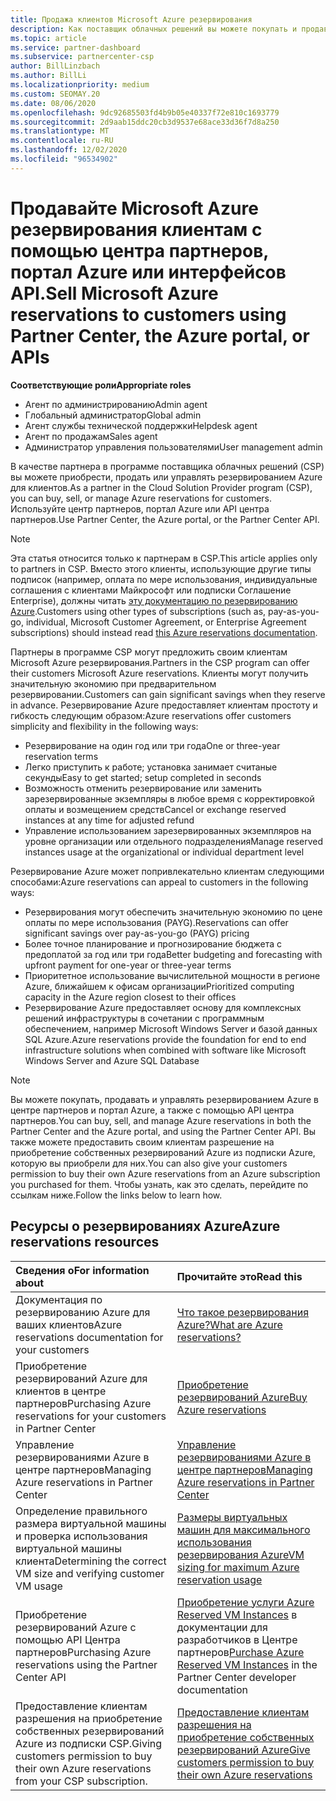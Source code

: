 ```yaml
---
title: Продажа клиентов Microsoft Azure резервирования
description: Как поставщик облачных решений вы можете покупать и продавать резервирования Azure для клиентов, а также управлять ими. Используйте центр партнеров, портал Azure или API центра партнеров.
ms.topic: article
ms.service: partner-dashboard
ms.subservice: partnercenter-csp
author: BillLinzbach
ms.author: BillLi
ms.localizationpriority: medium
ms.custom: SEOMAY.20
ms.date: 08/06/2020
ms.openlocfilehash: 9dc92685503fd4b9b05e40337f72e810c1693779
ms.sourcegitcommit: 2d9aab15ddc20cb3d9537e68ace33d36f7d8a250
ms.translationtype: MT
ms.contentlocale: ru-RU
ms.lasthandoff: 12/02/2020
ms.locfileid: "96534902"
---
```

# <a name="sell-microsoft-azure-reservations-to-customers-using-partner-center-the-azure-portal-or-apis"></a><span data-ttu-id="ad54f-104">Продавайте Microsoft Azure резервирования клиентам с помощью центра партнеров, портал Azure или интерфейсов API.</span><span class="sxs-lookup"><span data-stu-id="ad54f-104">Sell Microsoft Azure reservations to customers using Partner Center, the Azure portal, or APIs</span></span>

<span data-ttu-id="ad54f-105">**Соответствующие роли**</span><span class="sxs-lookup"><span data-stu-id="ad54f-105">**Appropriate roles**</span></span>

- <span data-ttu-id="ad54f-106">Агент по администрированию</span><span class="sxs-lookup"><span data-stu-id="ad54f-106">Admin agent</span></span>
- <span data-ttu-id="ad54f-107">Глобальный администратор</span><span class="sxs-lookup"><span data-stu-id="ad54f-107">Global admin</span></span>
- <span data-ttu-id="ad54f-108">Агент службы технической поддержки</span><span class="sxs-lookup"><span data-stu-id="ad54f-108">Helpdesk agent</span></span>
- <span data-ttu-id="ad54f-109">Агент по продажам</span><span class="sxs-lookup"><span data-stu-id="ad54f-109">Sales agent</span></span>
- <span data-ttu-id="ad54f-110">Администратор управления пользователями</span><span class="sxs-lookup"><span data-stu-id="ad54f-110">User management admin</span></span>

<span data-ttu-id="ad54f-111">В качестве партнера в программе поставщика облачных решений (CSP) вы можете приобрести, продать или управлять резервированием Azure для клиентов.</span><span class="sxs-lookup"><span data-stu-id="ad54f-111">As a partner in the Cloud Solution Provider program (CSP), you can buy, sell, or manage Azure reservations for customers.</span></span> <span data-ttu-id="ad54f-112">Используйте центр партнеров, портал Azure или API центра партнеров.</span><span class="sxs-lookup"><span data-stu-id="ad54f-112">Use Partner Center, the Azure portal, or the Partner Center API.</span></span>

> [!NOTE]
> <span data-ttu-id="ad54f-113">Эта статья относится только к партнерам в CSP.</span><span class="sxs-lookup"><span data-stu-id="ad54f-113">This article applies only to partners in CSP.</span></span> <span data-ttu-id="ad54f-114">Вместо этого клиенты, использующие другие типы подписок (например, оплата по мере использования, индивидуальные соглашения с клиентами Майкрософт или подписки Соглашение Enterprise), должны читать [эту документацию по резервированию Azure](/azure/cost-management-billing/reservations).</span><span class="sxs-lookup"><span data-stu-id="ad54f-114">Customers using other types of subscriptions (such as, pay-as-you-go, individual, Microsoft Customer Agreement, or Enterprise Agreement subscriptions) should instead read [this Azure reservations documentation](/azure/cost-management-billing/reservations).</span></span>

<span data-ttu-id="ad54f-115">Партнеры в программе CSP могут предложить своим клиентам Microsoft Azure резервирования.</span><span class="sxs-lookup"><span data-stu-id="ad54f-115">Partners in the CSP program can offer their customers Microsoft Azure reservations.</span></span> <span data-ttu-id="ad54f-116">Клиенты могут получить значительную экономию при предварительном резервировании.</span><span class="sxs-lookup"><span data-stu-id="ad54f-116">Customers can gain significant savings when they reserve in advance.</span></span> <span data-ttu-id="ad54f-117">Резервирование Azure предоставляет клиентам простоту и гибкость следующим образом:</span><span class="sxs-lookup"><span data-stu-id="ad54f-117">Azure reservations offer customers simplicity and flexibility in the following ways:</span></span>

- <span data-ttu-id="ad54f-118">Резервирование на один год или три года</span><span class="sxs-lookup"><span data-stu-id="ad54f-118">One or three-year reservation terms</span></span>
- <span data-ttu-id="ad54f-119">Легко приступить к работе; установка занимает считаные секунды</span><span class="sxs-lookup"><span data-stu-id="ad54f-119">Easy to get started; setup completed in seconds</span></span>
- <span data-ttu-id="ad54f-120">Возможность отменить резервирование или заменить зарезервированные экземпляры в любое время с корректировкой оплаты и возмещением средств</span><span class="sxs-lookup"><span data-stu-id="ad54f-120">Cancel or exchange reserved instances at any time for adjusted refund</span></span>
- <span data-ttu-id="ad54f-121">Управление использованием зарезервированных экземпляров на уровне организации или отдельного подразделения</span><span class="sxs-lookup"><span data-stu-id="ad54f-121">Manage reserved instances usage at the organizational or individual department level</span></span>

<span data-ttu-id="ad54f-122">Резервирование Azure может попривлекательно клиентам следующими способами:</span><span class="sxs-lookup"><span data-stu-id="ad54f-122">Azure reservations can appeal to customers in the following ways:</span></span>

- <span data-ttu-id="ad54f-123">Резервирования могут обеспечить значительную экономию по цене оплаты по мере использования (PAYG).</span><span class="sxs-lookup"><span data-stu-id="ad54f-123">Reservations can offer significant savings over pay-as-you-go (PAYG) pricing</span></span>
- <span data-ttu-id="ad54f-124">Более точное планирование и прогнозирование бюджета с предоплатой за год или три года</span><span class="sxs-lookup"><span data-stu-id="ad54f-124">Better budgeting and forecasting with upfront payment for one-year or three-year terms</span></span>
- <span data-ttu-id="ad54f-125">Приоритетное использование вычислительной мощности в регионе Azure, ближайшем к офисам организации</span><span class="sxs-lookup"><span data-stu-id="ad54f-125">Prioritized computing capacity in the Azure region closest to their offices</span></span>
- <span data-ttu-id="ad54f-126">Резервирование Azure предоставляет основу для комплексных решений инфраструктуры в сочетании с программным обеспечением, например Microsoft Windows Server и базой данных SQL Azure.</span><span class="sxs-lookup"><span data-stu-id="ad54f-126">Azure reservations provide the foundation for end to end infrastructure solutions when combined with software like Microsoft Windows Server and Azure SQL Database</span></span>

>[!NOTE]
> <span data-ttu-id="ad54f-127">Вы можете покупать, продавать и управлять резервированием Azure в центре партнеров и портал Azure, а также с помощью API центра партнеров.</span><span class="sxs-lookup"><span data-stu-id="ad54f-127">You can buy, sell, and manage Azure reservations in both the Partner Center and the Azure portal, and using the Partner Center API.</span></span> <span data-ttu-id="ad54f-128">Вы также можете предоставить своим клиентам разрешение на приобретение собственных резервирований Azure из подписки Azure, которую вы приобрели для них.</span><span class="sxs-lookup"><span data-stu-id="ad54f-128">You can also give your customers permission to buy their own Azure reservations from an Azure subscription you purchased for them.</span></span> <span data-ttu-id="ad54f-129">Чтобы узнать, как это сделать, перейдите по ссылкам ниже.</span><span class="sxs-lookup"><span data-stu-id="ad54f-129">Follow the links below to learn how.</span></span>

## <a name="azure-reservations-resources"></a><span data-ttu-id="ad54f-130">Ресурсы о резервированиях Azure</span><span class="sxs-lookup"><span data-stu-id="ad54f-130">Azure reservations resources</span></span>

|<span data-ttu-id="ad54f-131">**Сведения о**</span><span class="sxs-lookup"><span data-stu-id="ad54f-131">**For information about**</span></span>   |<span data-ttu-id="ad54f-132">**Прочитайте это**</span><span class="sxs-lookup"><span data-stu-id="ad54f-132">**Read this**</span></span>    |
|:-----------------------------|:-----------------|
| <span data-ttu-id="ad54f-133">Документация по резервированию Azure для ваших клиентов</span><span class="sxs-lookup"><span data-stu-id="ad54f-133">Azure reservations documentation for your customers</span></span> | [<span data-ttu-id="ad54f-134">Что такое резервирования Azure?</span><span class="sxs-lookup"><span data-stu-id="ad54f-134">What are Azure reservations?</span></span>](/azure/billing/billing-save-compute-costs-reservations)
|<span data-ttu-id="ad54f-135">Приобретение резервирований Azure для клиентов в центре партнеров</span><span class="sxs-lookup"><span data-stu-id="ad54f-135">Purchasing Azure reservations for your customers in Partner Center</span></span>   |[<span data-ttu-id="ad54f-136">Приобретение резервирований Azure</span><span class="sxs-lookup"><span data-stu-id="ad54f-136">Buy Azure reservations</span></span>](azure-reservations-buying.md)
|<span data-ttu-id="ad54f-137">Управление резервированиями Azure в центре партнеров</span><span class="sxs-lookup"><span data-stu-id="ad54f-137">Managing Azure reservations in Partner Center</span></span> | [<span data-ttu-id="ad54f-138">Управление резервированиями Azure в центре партнеров</span><span class="sxs-lookup"><span data-stu-id="ad54f-138">Managing Azure reservations in Partner Center</span></span>](azure-reservations-manage.md)
|<span data-ttu-id="ad54f-139">Определение правильного размера виртуальной машины и проверка использования виртуальной машины клиента</span><span class="sxs-lookup"><span data-stu-id="ad54f-139">Determining the correct VM size and verifying customer VM usage</span></span>   |[<span data-ttu-id="ad54f-140">Размеры виртуальных машин для максимального использования резервирования Azure</span><span class="sxs-lookup"><span data-stu-id="ad54f-140">VM sizing for maximum Azure reservation usage</span></span>](azure-usage.md)   |
|<span data-ttu-id="ad54f-141">Приобретение резервирований Azure с помощью API Центра партнеров</span><span class="sxs-lookup"><span data-stu-id="ad54f-141">Purchasing Azure reservations using the Partner Center API</span></span> | <span data-ttu-id="ad54f-142">[Приобретение услуги Azure Reserved VM Instances](/partner-center/develop/purchase-azure-reservations) в документации для разработчиков в Центре партнеров</span><span class="sxs-lookup"><span data-stu-id="ad54f-142">[Purchase Azure Reserved VM Instances](/partner-center/develop/purchase-azure-reservations) in the Partner Center developer documentation</span></span>   |
|<span data-ttu-id="ad54f-143">Предоставление клиентам разрешения на приобретение собственных резервирований Azure из подписки CSP.</span><span class="sxs-lookup"><span data-stu-id="ad54f-143">Giving customers permission to buy their own Azure reservations from your CSP subscription.</span></span> | [<span data-ttu-id="ad54f-144">Предоставление клиентам разрешения на приобретение собственных резервирований Azure</span><span class="sxs-lookup"><span data-stu-id="ad54f-144">Give customers permission to buy their own Azure reservations</span></span>](give-customers-permission.md)   |